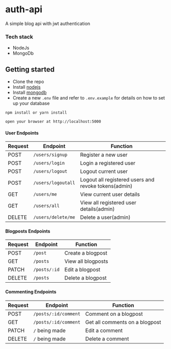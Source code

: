 # auth-api

A simple blog api with jwt authentication

### Tech stack
- NodeJs
- MongoDb

## Getting started
- Clone the repo
- Install [nodejs](https://www.digitalocean.com/community/tutorials/how-to-install-node-js-on-ubuntu-18-04)
- Install [mongodb](https://www.digitalocean.com/community/tutorials/how-to-install-mongodb-on-ubuntu-18-04)
- Create a new `.env` file and refer to `.env.example` for details on how to set up your database

```
npm install or yarn install

open your browser at http://localhost:5000 

```
#### User Endpoints

| Request | Endpoint              | Function                                                                   |
| ------- | --------------------- | -------------------------------------------------------------------------- |
| POST    | `/users/signup`       | Register a new user                                                        |
| POST    | `/users/login`        | Login a registered user                                                    |
| POST    | `/users/logout`       | Logout current user                                                        |
| POST    | `/users/logoutall`    | Logout all registered users and revoke tokens(admin)                       |
| GET     | `/users/me`           | View current user details                                                  |
| GET     | `/users/all`          | View all registered user details(admin)                                    |
| DELETE  | `/users/delete/me`     | Delete a user(admin)                                                      |


#### Blogposts Endpoints

| Request | Endpoint                 | Function                                       |
| ------- | ------------------------ | ---------------------------------------------- |
| POST    | `/post`                  | Create a blogpost                              |
| GET     | `/posts`                 | View all blogposts                             |
| PATCH   | `/posts/:id`             | Edit a blogpost                                |
| DELETE  | `/posts`                 | Delete a blogpost                              |

#### Commenting Endpoints

| Request | Endpoint                 | Function                                   |
| ------- | ------------------------ | ------------------------------------------ |
| POST    | `/posts/:id/comment`     | Comment on a blogpost                      |
| GET     | `/posts/:id/comment`     | Get all comments on a blogpost             |
| PATCH   | `/` being made           | Edit a comment                             |
| DELETE  | `/` being made           | Delete a comment                           |
